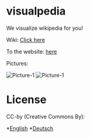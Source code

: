 # visualpedia
We visualize wikipedia for you!

Wiki: [Click here](https://github.com/codedoctorde/visualpedia/wiki)

To the website: [here](https://codedoctorde.github.io/visualpedia/frontend/index.html)

Pictures:

![Picture-1](https://jugendhackt.github.io/visualpedia/1.png "Backend")
![Picture-1](https://jugendhackt.github.io/visualpedia/2.png "Frontend")


# License

CC-by (Creative Commons By):

*[English](https://creativecommons.org/licenses/by/2.0/) 
*[Deutsch](https://creativecommons.org/licenses/by/2.0/de/)  
